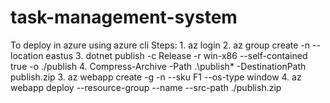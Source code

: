 # task-management-system
To deploy in azure using azure cli
Steps: 
    1. az login
    2. az group create -n <groupname> --location eastus
    3. dotnet publish -c Release -r win-x86 --self-contained true -o ./publish
    4. Compress-Archive -Path .\publish\* -DestinationPath publish.zip
    3. az webapp create -g <groupname> -n <appservicename> --sku F1 --os-type window
    4. az webapp deploy --resource-group <groupname> --name <appservicename> --src-path ./publish.zip